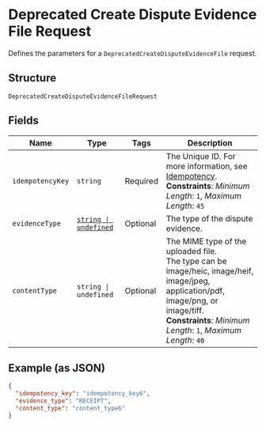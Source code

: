 
# Deprecated Create Dispute Evidence File Request

Defines the parameters for a `DeprecatedCreateDisputeEvidenceFile` request.

## Structure

`DeprecatedCreateDisputeEvidenceFileRequest`

## Fields

| Name | Type | Tags | Description |
|  --- | --- | --- | --- |
| `idempotencyKey` | `string` | Required | The Unique ID. For more information, see [Idempotency](https://developer.squareup.com/docs/working-with-apis/idempotency).<br>**Constraints**: *Minimum Length*: `1`, *Maximum Length*: `45` |
| `evidenceType` | [`string \| undefined`](../../doc/models/dispute-evidence-type.md) | Optional | The type of the dispute evidence. |
| `contentType` | `string \| undefined` | Optional | The MIME type of the uploaded file.<br>The type can be image/heic, image/heif, image/jpeg, application/pdf, image/png, or image/tiff.<br>**Constraints**: *Minimum Length*: `1`, *Maximum Length*: `40` |

## Example (as JSON)

```json
{
  "idempotency_key": "idempotency_key6",
  "evidence_type": "RECEIPT",
  "content_type": "content_type6"
}
```

